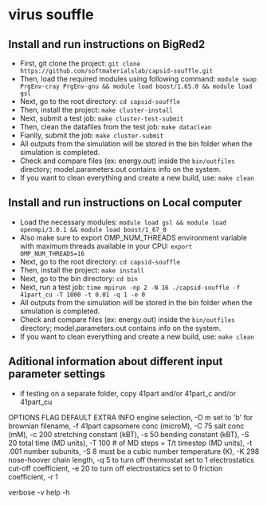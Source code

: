 # virus souffle

## Install and run instructions on BigRed2
* First, git clone the project:
```git clone https://github.com/softmaterialslab/capsid-souffle.git```
* Then, load the required modules using following command:
```module swap PrgEnv-cray PrgEnv-gnu && module load boost/1.65.0 && module load gsl```
* Next, go to the root directory:
 ```cd capsid-souffle```
* Then, install the project:
```make cluster-install```
* Next, submit a test job:
```make cluster-test-submit```
* Then, clean the datafiles from the test job:
```make dataclean```
* Fianlly, submit the job:
```make cluster-submit```
* All outputs from the simulation will be stored in the bin folder when the simulation is completed.
* Check and compare files (ex: energy.out) inside the ```bin/outfiles``` directory; model.parameters.out contains info on the system.
* If you want to clean everything and create a new build, use:
```make clean```

## Install and run instructions on Local computer
* Load the necessary modules:
```module load gsl && module load openmpi/3.0.1 && module load boost/1_67_0```
* Also make sure to export OMP_NUM_THREADS environment variable with maximum threads available in your CPU:
```export OMP_NUM_THREADS=16```
* Next, go to the root directory:
 ```cd capsid-souffle```
* Then, install the project:
```make install```
* Next, go to the bin directory:
 ```cd bin```
* Next, run a test job:
```time mpirun -np 2 -N 16 ./capsid-souffle -f 41part_cu -T 1000 -t 0.01 -q 1 -e 0 ```
* All outputs from the simulation will be stored in the bin folder when the simulation is completed.
* Check and compare files (ex: energy.out) inside the ```bin/outfiles``` directory; model.parameters.out contains info on the system.
* If you want to clean everything and create a new build, use:
```make clean```

## Aditional information about different input parameter settings

* if testing on a separate folder, copy 41part and/or 41part_c and/or 41part_cu

OPTIONS                           FLAG  DEFAULT     EXTRA INFO
engine selection,                   -D  m         set to 'b' for brownian
filename,                           -f  41part
capsomere conc (microM),            -C  75
salt conc (mM),                     -c  200
stretching constant (kBT),          -s  50
bending constant (kBT),             -S  20
total time (MD units),              -T  100       # of MD steps = T/t
timestep (MD units),                -t  .001
number subunits,                    -S  8         must be a cubic number
temperature (K),                    -K  298
nose-hoover chain length,           -q  5         to turn off thermostat set to 1
electrostatics cut-off coefficient, -e  20        to turn off electrostatics set to 0
friction coefficient,               -r  1

verbose                             -v
help                                -h

